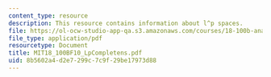 ```yaml
---
content_type: resource
description: This resource contains information about l^p spaces.
file: https://ol-ocw-studio-app-qa.s3.amazonaws.com/courses/18-100b-analysis-i-fall-2010/8b5602a4d2e7299c7c9f29be17973d88_MIT18_100BF10_LpCompletens.pdf
file_type: application/pdf
resourcetype: Document
title: MIT18_100BF10_LpCompletens.pdf
uid: 8b5602a4-d2e7-299c-7c9f-29be17973d88
---
```

